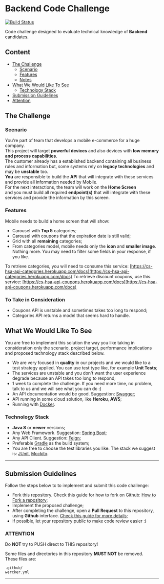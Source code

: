 # Backend Code Challenge
[![Build Status](https://travis-ci.org/vitorsalgado/backend-code-challenge-proposal.svg?branch=master)](https://travis-ci.org/vitorsalgado/backend-code-challenge-proposal)  

Code challenge designed to evaluate technical knowledge of **Backend** candidates.  

## Content
- [The Challenge](#the-challenge)
    - [Scenario](#scenario)
    - [Features](#features)
    - [Notes](#to-take-in-consideration)
- [What We Would Like To See](#what-we-would-like-to-see)
    - [Technology Stack](#technology-stack)
- [Submission Guidelines](#submission-guidelines)
- [Attention](#attention)

## The Challenge

### Scenario
You're part of team that develops a mobile e-commerce for a huge company.  
This project will target **powerful devices** and also devices with **low memory and process capabilities**.  
The customer already has a established backend containing all business rules and information but, some systems rely on **legacy technologies** and may be **unstable** too.  
**You** are responsible to build the **API** that will integrate with these services and provide all information needed by Mobile.  
For the next interactions, the team will work on the **Home Screen**  
and you must build all required **endpoint(s)** that will integrate with these services and provide the information by this screen.

### Features
Mobile needs to build a home screen that will show: 

- Carousel with **Top 5** categories;  
- Carousel with coupons that the expiration date is still valid;  
- Grid with all **remaining** categories;
- From categories model, mobile needs only the **icon** and **smaller image**. Nothing more. You may need to filter some fields in your response, if you like.

To retrieve categories, you will need to consume this service: [https://cs-hsa-api-categories.herokuapp.com/docs](https://cs-hsa-api-categories.herokuapp.com/docs)
To retrieve discount coupons, use this service: [https://cs-hsa-api-coupons.herokuapp.com/docs](https://cs-hsa-api-coupons.herokuapp.com/docs)

### To Take in Consideration
- Coupons API is unstable and sometimes takes too long to respond;
- Categories API returns a model that seems hard to handle. 

## What We Would Like To See
You are free to implement this solution the way you like taking in consideration only 
the scenario, project target, performance implications and proposed technology stack described below.
- We are very focused in **quality** in our projects and we would like to a test strategy applied. You can use test type like, for example **Unit Tests**;
- The services are unstable and you don't want the user experience degrade because an API takes too long to respond;
- 1 week to complete the challenge. If you need more time, no problem, talk to us and we will see what you can do :)
- An API documentation would be good. Suggestion: [Swagger](https://swagger.io/); 
- API running in some cloud solution, like **Heroku**, **AWS**;
- Running with [Docker](https://www.docker.com/).

### Technology Stack
- **Java 8** or **newer** versions;
- Any Web Framework. Suggestion: [Spring Boot](https://spring.io/projects/spring-boot);
- Any API Client. Suggestion: [Feign](https://github.com/OpenFeign/feign);
- Preferable [Gradle](https://gradle.org/) as the build system;
- You are free to choose the test libraries you like. The stack we suggest is: [JUnit](https://junit.org/junit5/), [Mockito](https://site.mockito.org/).

---

## Submission Guidelines
Follow the steps below to to implement and submit this code challenge: 
- Fork this repository. Check this guide for how to fork on Github: [How to Fork a repository](https://help.github.com/en/articles/fork-a-repo);
- Implement the proposed challenge; 
- After completing the challenge, open a **Pull Request** to this repository, using **Github** interface. [Check this guide for more details](https://help.github.com/en/articles/creating-a-pull-request-from-a-fork);
- If possible, let your repository public to make code review easier :)

### ATTENTION
Do **NOT** try to PUSH direct to THIS repository!

Some files and directories in this repository **MUST NOT** be removed.  
These files are:  
```
.github/
wercker.yml
``` 

---
